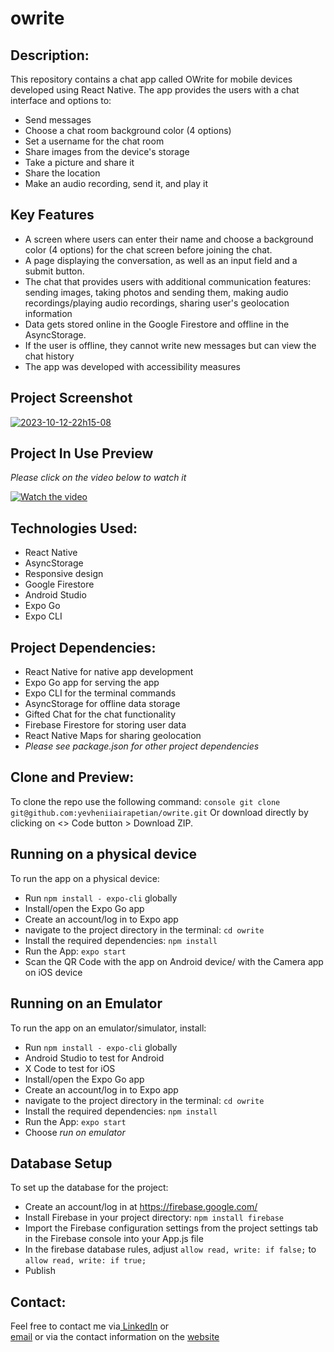 # owrite

## Description:
This repository contains a chat app called OWrite for mobile devices developed using React Native. The app provides the users with a chat interface and options to:
- Send messages
- Choose a chat room background color (4 options)
- Set a username for the chat room
- Share images from the device's storage
- Take a picture and share it
- Share the location
- Make an audio recording, send it, and play it

## Key Features
- A screen where users can enter their name and choose a background color (4 options) for the chat screen before joining the chat.
- A page displaying the conversation, as well as an input field and a submit button.
- The chat that provides users with additional communication features: sending images, taking photos and sending them, making audio recordings/playing audio recordings, sharing user's geolocation information
- Data gets stored online in the Google Firestore and offline in the AsyncStorage.
- If the user is offline, they cannot write new messages but can view the chat history
- The app was developed with accessibility measures

## Project Screenshot
<a href="https://ibb.co/QjpdrSY"><img src="https://i.ibb.co/vvVYZyL/2023-10-12-22h15-08.png" alt="2023-10-12-22h15-08" border="0"></a>   
## Project In Use Preview
_Please click on the video below to watch it_   

[![Watch the video](https://i.ibb.co/vvVYZyL/2023-10-12-22h15-08.png)](https://streamable.com/77jy2x)

## Technologies Used:
- React Native
- AsyncStorage
- Responsive design
- Google Firestore
- Android Studio
- Expo Go
- Expo CLI
  

## Project Dependencies:
- React Native for native app development
- Expo Go app for serving the app
- Expo CLI for the terminal commands
- AsyncStorage for offline data storage
- Gifted Chat for the chat functionality
- Firebase Firestore for storing user data
- React Native Maps for sharing geolocation
- _Please see package.json for other project dependencies_


## Clone and Preview:
To clone the repo use the following command:
```console git clone git@github.com:yevheniiairapetian/owrite.git```
Or download directly by clicking on <> Code button > Download ZIP.

 
## Running on a physical device
To run the app on a physical device:
- Run ```npm install - expo-cli``` globally
- Install/open the Expo Go app
- Create an account/log in to Expo app
- navigate to the project directory in the terminal: ```cd owrite```
- Install the required dependencies: ```npm install```
- Run the App: ```expo start```
- Scan the QR Code with the app on Android device/ with the Camera app on iOS device
  

## Running on an Emulator
To run the app on an emulator/simulator, install:
- Run ```npm install - expo-cli``` globally
- Android Studio to test for Android
- X Code to test for iOS
- Install/open the Expo Go app
- Create an account/log in to Expo app
- navigate to the project directory in the terminal: ```cd owrite```
- Install the required dependencies: ```npm install```
- Run the App: ```expo start```
- Choose _run on emulator_

## Database Setup
To set up the database for the project:
- Create an account/log in at https://firebase.google.com/
- Install Firebase in your project directory: ```npm install firebase```
- Import the Firebase configuration settings from the project settings tab in the Firebase console into your App.js file
- In the firebase database rules, adjust ```allow read, write: if false;``` to ```allow read, write: if true;```
- Publish

## Contact:
Feel free to contact me via[ LinkedIn](https://www.linkedin.com/in/yevhenii-airapetian/) or  
[email](mailto:contact@yevheniiairapetian.com) or 
via the contact information on the [website](https://yevheniiairapetian.github.io/portfolio-website/contact.html) 
